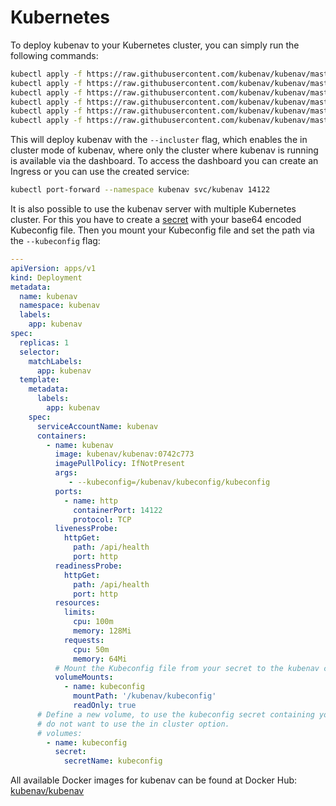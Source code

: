 # Kubernetes

To deploy kubenav to your Kubernetes cluster, you can simply run the following commands:

```sh
kubectl apply -f https://raw.githubusercontent.com/kubenav/kubenav/master/utils/kubernetes/namespace.yaml
kubectl apply -f https://raw.githubusercontent.com/kubenav/kubenav/master/utils/kubernetes/serviceaccount.yaml
kubectl apply -f https://raw.githubusercontent.com/kubenav/kubenav/master/utils/kubernetes/clusterrole.yaml
kubectl apply -f https://raw.githubusercontent.com/kubenav/kubenav/master/utils/kubernetes/clusterrolebinding.yaml
kubectl apply -f https://raw.githubusercontent.com/kubenav/kubenav/master/utils/kubernetes/deployment.yaml
kubectl apply -f https://raw.githubusercontent.com/kubenav/kubenav/master/utils/kubernetes/service.yaml
```

This will deploy kubenav with the `--incluster` flag, which enables the in cluster mode of kubenav, where only the cluster where kubenav is running is available via the dashboard. To access the dashboard you can create an Ingress or you can use the created service:

```sh
kubectl port-forward --namespace kubenav svc/kubenav 14122
```

It is also possible to use the kubenav server with multiple Kubernetes cluster. For this you have to create a [secret](./secret.yaml) with your base64 encoded Kubeconfig file. Then you mount your Kubeconfig file and set the path via the `--kubeconfig` flag:

```yaml
---
apiVersion: apps/v1
kind: Deployment
metadata:
  name: kubenav
  namespace: kubenav
  labels:
    app: kubenav
spec:
  replicas: 1
  selector:
    matchLabels:
      app: kubenav
  template:
    metadata:
      labels:
        app: kubenav
    spec:
      serviceAccountName: kubenav
      containers:
        - name: kubenav
          image: kubenav/kubenav:0742c773
          imagePullPolicy: IfNotPresent
          args:
             - --kubeconfig=/kubenav/kubeconfig/kubeconfig
          ports:
            - name: http
              containerPort: 14122
              protocol: TCP
          livenessProbe:
            httpGet:
              path: /api/health
              port: http
          readinessProbe:
            httpGet:
              path: /api/health
              port: http
          resources:
            limits:
              cpu: 100m
              memory: 128Mi
            requests:
              cpu: 50m
              memory: 64Mi
          # Mount the Kubeconfig file from your secret to the kubenav container.
          volumeMounts:
            - name: kubeconfig
              mountPath: '/kubenav/kubeconfig'
              readOnly: true
      # Define a new volume, to use the kubeconfig secret containing your Kubeconfig file. This is only required, if you
      # do not want to use the in cluster option.
      # volumes:
        - name: kubeconfig
          secret:
            secretName: kubeconfig
```

All available Docker images for kubenav can be found at Docker Hub: [kubenav/kubenav](https://hub.docker.com/r/kubenav/kubenav)




